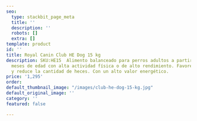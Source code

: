 ```yaml
---
seo:
  type: stackbit_page_meta
  title: ''
  description: ''
  robots: []
  extra: []
template: product
id: ''
title: Royal Canin Club HE Dog 15 kg
description: SKU:HE15  Alimento balanceado para perros adultos a partir de los 12
  meses de edad con alta actividad física o de alto rendimiento. Favorece la digestión
  y reduce la cantidad de heces. Con un alto valor energético.
price: '1,295'
order: 
default_thumbnail_image: "/images/club-he-dog-15-kg.jpg"
default_original_image: ''
category: ''
featured: false

---
```

